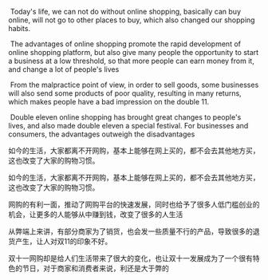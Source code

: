 ​	Today's life, we can not do without online shopping, basically can buy online, will not go to other places to buy, which also changed our shopping habits.

​	The advantages of online shopping promote the rapid development of online shopping platform, but also give many people the opportunity to start a business at a low threshold, so that more people can earn money from it, and change a lot of people's lives

​	From the malpractice point of view, in order to sell goods, some businesses will also send some products of poor quality, resulting in many returns, which makes people have a bad impression on the double 11.

​	Double eleven online shopping has brought great changes to people's lives, and also made double eleven a special festival. For businesses and consumers, the advantages outweigh the disadvantages



如今的生活，大家都离不开网购，基本上能够在网上买的，都不会去其他地方买，这也改变了大家的购物习惯。

如今的生活，大家都离不开网购，基本上能够在网上买的，都不会去其他地方买，这也改变了大家的购物习惯。

网购的有利一面，推动了网购平台的快速发展，同时也给予了很多人低门槛创业的机会，让更多的人能够从中赚到钱，改变了很多的人生活

从弊端上来讲，有部分商家为了销货，也会发一些质量不行的产品，导致很多的退货产生，让人对双11的印象不好。

双十一网购却是给人们生活带来了很大的变化，也让双十一发展成为了一个很有特色的节日，对于商家和消费者来说，利还是大于弊的